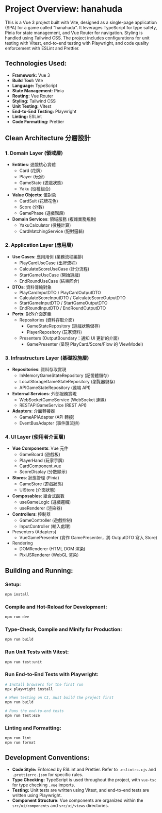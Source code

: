 # Project Overview: hanahuda

This is a Vue 3 project built with Vite, designed as a single-page application (SPA) for a game called "hanahuda". It leverages TypeScript for type safety, Pinia for state management, and Vue Router for navigation. Styling is handled using Tailwind CSS. The project includes configurations for unit testing with Vitest, end-to-end testing with Playwright, and code quality enforcement with ESLint and Prettier.

## Technologies Used:

- **Framework:** Vue 3
- **Build Tool:** Vite
- **Language:** TypeScript
- **State Management:** Pinia
- **Routing:** Vue Router
- **Styling:** Tailwind CSS
- **Unit Testing:** Vitest
- **End-to-End Testing:** Playwright
- **Linting:** ESLint
- **Code Formatting:** Prettier

## Clean Architecture 分層設計

### 1. Domain Layer (領域層)

- **Entities**: 遊戲核心實體
  - Card (花牌)
  - Player (玩家)
  - GameState (遊戲狀態)
  - Yaku (役種組合)
- **Value Objects**: 值對象
  - CardSuit (花牌花色)
  - Score (分數)
  - GamePhase (遊戲階段)
- **Domain Services**: 領域服務 (複雜業務規則)
  - YakuCalculator (役種計算)
  - CardMatchingService (配對邏輯)

### 2. Application Layer (應用層)

- **Use Cases**: 應用用例 (業務流程編排)
  - PlayCardUseCase (出牌流程)
  - CalculateScoreUseCase (計分流程)
  - StartGameUseCase (開始遊戲)
  - EndRoundUseCase (結束回合)
- **DTOs**: 資料傳輸對象
  - PlayCardInputDTO / PlayCardOutputDTO
  - CalculateScoreInputDTO / CalculateScoreOutputDTO
  - StartGameInputDTO / StartGameOutputDTO
  - EndRoundInputDTO / EndRoundOutputDTO
- **Ports**: 對外介面定義
  - Repositories (資料存取介面)
    - GameStateRepository (遊戲狀態儲存)
    - PlayerRepository (玩家資料)
  - Presenters (OutputBoundary：通知 UI 更新的介面)
    - GamePresenter (呈現 PlayCard/Score/Flow 的 ViewModel)

### 3. Infrastructure Layer (基礎設施層)

- **Repositories**: 資料存取實現
  - InMemoryGameStateRepository (記憶體儲存)
  - LocalStorageGameStateRepository (瀏覽器儲存)
  - APIGameStateRepository (遠端 API)
- **External Services**: 外部服務實現
  - WebSocketGameService (WebSocket 連線)
  - RESTAPIGameService (REST API)
- **Adapters**: 介面轉接器
  - GameAPIAdapter (API 轉接)
  - EventBusAdapter (事件匯流排)

### 4. UI Layer (使用者介面層)

- **Vue Components**: Vue 元件
  - GameBoard (遊戲板)
  - PlayerHand (玩家手牌)
  - CardComponent.vue
  - ScoreDisplay (分數顯示)
- **Stores**: 狀態管理 (Pinia)
  - GameStore (遊戲狀態)
  - UIStore (介面狀態)
- **Composables**: 組合式函數
  - useGameLogic (遊戲邏輯)
  - useRenderer (渲染器)
- **Controllers**: 控制器
  - GameController (遊戲控制)
  - InputController (輸入處理)
- Presenters (Adapters)
  - VueGamePresenter (實作 GamePresenter，將 OutputDTO 寫入 Store)
- Rendering
  - DOMRenderer (HTML DOM 渲染)
  - PixiJSRenderer (WebGL 渲染)

## Building and Running:

### Setup:

```sh
npm install
```

### Compile and Hot-Reload for Development:

```sh
npm run dev
```

### Type-Check, Compile and Minify for Production:

```sh
npm run build
```

### Run Unit Tests with Vitest:

```sh
npm run test:unit
```

### Run End-to-End Tests with Playwright:

```sh
# Install browsers for the first run
npx playwright install

# When testing on CI, must build the project first
npm run build

# Runs the end-to-end tests
npm run test:e2e
```

### Linting and Formatting:

```sh
npm run lint
npm run format
```

## Development Conventions:

- **Code Style:** Enforced by ESLint and Prettier. Refer to `.eslintrc.cjs` and `.prettierrc.json` for specific rules.
- **Type Checking:** TypeScript is used throughout the project, with `vue-tsc` for type checking `.vue` imports.
- **Testing:** Unit tests are written using Vitest, and end-to-end tests are written using Playwright.
- **Component Structure:** Vue components are organized within the `src/ui/components` and `src/ui/views` directories.
